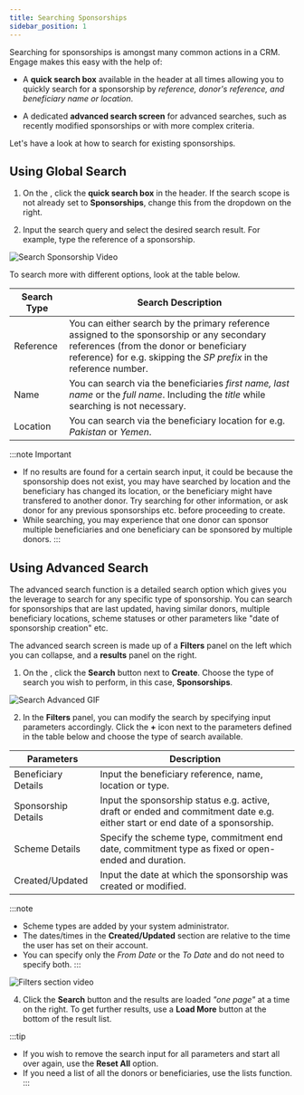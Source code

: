 ```yaml
---
title: Searching Sponsorships
sidebar_position: 1
---
```


Searching for sponsorships is amongst many common actions in a CRM. Engage makes this easy with the help of:

- A **quick search box** available in the header at all times allowing you to quickly search for a sponsorship by *reference, donor's reference, and beneficiary name or location*.

- A dedicated **advanced search screen** for advanced searches, such as recently modified sponsorships or with more complex criteria.

Let's have a look at how to search for existing sponsorships.

## Using Global Search

1. On the <K2Link route="dashboard" text="Engage dashboard" isEngage />, click the **quick search box** in the header. If the search scope is not already set to **Sponsorships**, change this from the dropdown on the right.

2. Input the search query and select the desired search result. For example, type the reference of a sponsorship.

![Search Sponsorship Video](./search-sponsorship-quicksearch.gif)

To search more with different options, look at the table below. 

| Search Type | Search Description |
| ----------- | ------------------ |
| Reference | You can either search by the primary reference assigned to the sponsorship or any secondary references (from the donor or beneficiary reference) for e.g. skipping the *SP prefix* in the reference number. |
| Name | You can search via the beneficiaries *first name, last name* or the *full name*. Including the *title* while searching is not necessary. | 
| Location | You can search via the beneficiary location for e.g. *Pakistan* or *Yemen*. |

:::note Important 
- If no results are found for a certain search input, it could be because the sponsorship does not exist, you may have searched by location and the beneficiary has changed its location, or the beneficiary might have transfered to another donor. Try searching for other information, or ask donor for any previous sponsorships etc. before proceeding to create.
- While searching, you may experience that one donor can sponsor multiple beneficiaries and one beneficiary can be sponsored by multiple donors. 
:::

## Using Advanced Search

The advanced search function is a detailed search option which gives you the leverage to search for any specific type of sponsorship. You can search for sponsorships that are last updated, having similar donors, multiple beneficiary locations, scheme statuses or other parameters like "date of sponsorship creation" etc. 

The advanced search screen is made up of a **Filters** panel on the left which you can collapse, and a **results** panel on the right.

1. On the <K2Link route="dashboard" text="Engage dashboard" isEngage />, click the **Search** button next to **Create**. Choose the type of search you wish to perform, in this case, **Sponsorships**.

![Search Advanced GIF](./search-sponsorship-advanced.gif)

2. In the **Filters** panel, you can modify the search by specifying input parameters accordingly. Click the **+** icon next to the parameters defined in the table below and choose the type of search available.

| Parameters | Description |
| ---------- | ----------- |
| Beneficiary Details | Input the beneficiary reference, name, location or type. |
| Sponsorship Details | Input the sponsorship status e.g. active, draft or ended and commitment date e.g. either start or end date of a sponsorship. |
| Scheme Details | Specify the scheme type, commitment end date, commitment type as fixed or open-ended and duration. |
| Created/Updated | Input the date at which the sponsorship was created or modified.  |

:::note
- Scheme types are added by your system administrator.
- The dates/times in the **Created/Updated** section are relative to the time the user has set on their account.
- You can specify only the *From Date* or the *To Date* and do not need to specify both.
:::

![Filters section video](./filters-section-video.gif)

4. Click the **Search** button and the results are loaded *"one page"* at a time on the right. To get further results, use a **Load More** button at the bottom of the result list.

:::tip
- If you wish to remove the search input for all parameters and start all over again, use the **Reset All** option. 
- If you need a list of all the donors or beneficiaries, use the lists function.
:::
